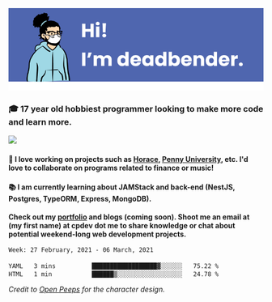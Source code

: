 ![banner](banner.png)

### 🎓 17 year old hobbiest programmer looking to make more code and learn more.

<a href="https://twitter.com/KO4JZT"><img src="https://img.shields.io/badge/ko4jzt%20-%231DA1F2.svg?&style=for-the-badge&logo=Twitter&logoColor=white"/></a>

#### 📝 I love working on projects such as [Horace](https://github.com/knights-of-academia/horace), [Penny University](https://github.com/penny-university/penny_university), etc. I'd love to collaborate on programs related to finance or music!

#### 📚 I am currently learning about JAMStack and back-end (NestJS, Postgres, TypeORM, Express, MongoDB). 

**Check out my [portfolio](https://cpdev.me) and blogs (coming soon). Shoot me an email at (my first name) at cpdev dot me to share knowledge or chat about potential weekend-long web development projects.**



<!--START_SECTION:waka-->
```text
Week: 27 February, 2021 - 06 March, 2021

YAML   3 mins          ██████████████████▓░░░░░░   75.22 % 
HTML   1 min           ██████▒░░░░░░░░░░░░░░░░░░   24.78 % 
```
<!--END_SECTION:waka-->

*Credit to [Open Peeps](https://www.openpeeps.com/) for the character design.*
